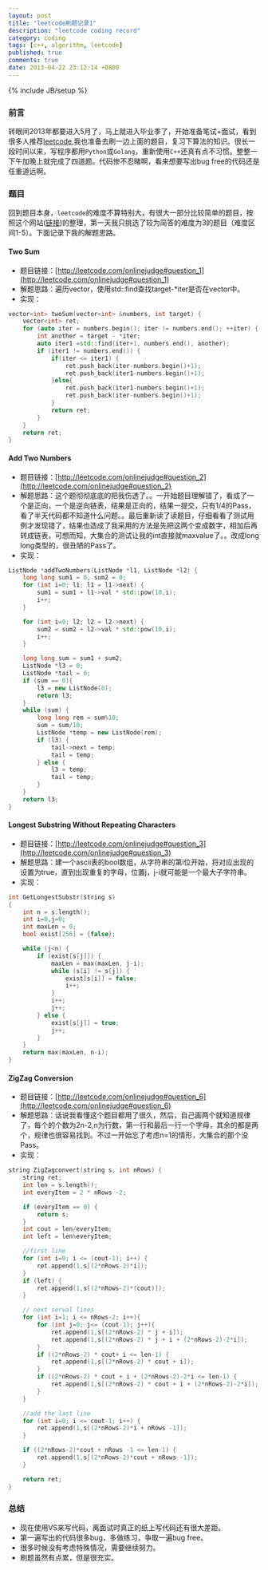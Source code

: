 ```yaml
---
layout: post
title: "leetcode刷题记录1"
description: "leetcode coding record"
category: coding
tags: [c++, algorithm, leetcode]
published: true
comments: true
date: 2013-04-22 23:12:14 +0800
---
```

{% include JB/setup %}

### 前言

转眼间2013年都要进入5月了，马上就进入毕业季了，开始准备笔试+面试，看到很多人推荐[leetcode](http://leetcode.com/onlinejudge),我也准备去刷一边上面的题目，复习下算法的知识。很长一段时间以来，写程序都用`Python`或`Golang`，重新使用`C++`还真有点不习惯。整整一下午加晚上就完成了四道题。代码惨不忍睹啊，看来想要写出bug free的代码还是任重道远啊。

### 题目

回到题目本身，`leetcode`的难度不算特别大，有很大一部分比较简单的题目，按照这个网站([链接](http://leetcode.cloudfoundry.com/))的整理，第一天我只挑选了较为简答的难度为3的题目（难度区间1-5）。下面记录下我的解题思路。

<!--more-->

#### Two Sum

- 题目链接：[http://leetcode.com/onlinejudge#question_1](http://leetcode.com/onlinejudge#question_1)
- 解题思路：遍历vector，使用std::find查找target-*iter是否在vector中。
- 实现：

```cpp
vector<int> twoSum(vector<int> &numbers, int target) {
    vector<int> ret;
    for (auto iter = numbers.begin(); iter != numbers.end(); ++iter) {
        int another = target - *iter;
        auto iter1 =std::find(iter+1, numbers.end(), another);
        if (iter1 != numbers.end()) {
            if(iter <= iter1) {
                ret.push_back(iter-numbers.begin()+1);
                ret.push_back(iter1-numbers.begin()+1);
            }else{
                ret.push_back(iter1-numbers.begin()+1);
                ret.push_back(iter-numbers.begin()+1);
            }
            return ret;
        }
    }
    return ret;
}
```

#### Add Two Numbers

- 题目链接：[http://leetcode.com/onlinejudge#question_2](http://leetcode.com/onlinejudge#question_2)
- 解题思路：这个题彻彻底底的把我伤透了。。一开始题目理解错了，看成了一个是正向，一个是逆向链表，结果是正向的，结果一提交，只有1/4的Pass，看了半天代码都不知道什么问题。。最后重新读了读题目，仔细看看了测试用例才发现错了，结果也造成了我采用的方法是先把这两个变成数字，相加后再转成链表，可想而知，大集合的测试让我的int直接就maxvalue了。。改成long long类型的，很丑陋的Pass了。
- 实现：

```cpp
ListNode *addTwoNumbers(ListNode *l1, ListNode *l2) {
    long long sum1 = 0, sum2 = 0;
    for (int i=0; l1; l1 = l1->next) {
        sum1 = sum1 + l1->val * std::pow(10,i);
        i++;
    }

    for (int i=0; l2; l2 = l2->next) {
        sum2 = sum2 + l2->val * std::pow(10,i);
        i++;
    }

    long long sum = sum1 + sum2;
    ListNode *l3 = 0;
    ListNode *tail = 0;
    if (sum == 0){
        l3 = new ListNode(0);
        return l3;
    }
    while (sum) {
        long long rem = sum%10;
        sum = sum/10;
        ListNode *temp = new ListNode(rem);
        if (l3) {
            tail->next = temp;
            tail = temp;
        } else {
            l3 = temp;
            tail = temp;
        }
    }
    return l3;
}
```

#### Longest Substring Without Repeating Characters

- 题目链接：[http://leetcode.com/onlinejudge#question_3](http://leetcode.com/onlinejudge#question_3)
- 解题思路：建一个ascii表的bool数组，从字符串的第i位开始，将对应出现的设置为true，直到出现重复的字母，位置j，j-i就可能是一个最大子字符串。
- 实现：

```cpp
int GetLongestSubstr(string s)
{
    int n = s.length();
    int i=0,j=0;
    int maxLen = 0;
    bool exist[256] = {false};

    while (j<n) {
        if (exist[s[j]]) {
            maxLen = max(maxLen, j-i);
            while (s[i] != s[j]) {
                exist[s[i]] = false;
                i++;
            }
            i++;
            j++;
        } else {
            exist[s[j]] = true;
            j++;
        }
    }
    return max(maxLen, n-i);
}
```

#### ZigZag Conversion

- 题目链接：[http://leetcode.com/onlinejudge#question_6](http://leetcode.com/onlinejudge#question_6)
- 解题思路：话说我看懂这个题目都用了很久，然后，自己画两个就知道规律了，每个的个数为2n-2,n为行数，第一行和最后一行一个字母，其余的都是两个，规律也很容易找到。不过一开始忘了考虑n=1的情形，大集合的那个没Pass。
- 实现：

```cpp
string ZigZagconvert(string s, int nRows) {
    string ret;
    int len = s.length();
    int everyItem = 2 * nRows -2;

    if (everyItem == 0) {
        return s;
    }
    int cout = len/everyItem;
    int left = len%everyItem;

    //first line
    for (int i=0; i <= (cout-1); i++) {
        ret.append(1,s[(2*nRows-2)*i]);
    }
    if (left) {
        ret.append(1,s[(2*nRows-2)*(cout)]);
    }

    // next serval lines
    for (int i=1; i <= nRows-2; i++){
        for (int j=0; j<= (cout-1); j++){
            ret.append(1,s[(2*nRows-2) * j + i]);
            ret.append(1,s[(2*nRows-2) * j + i + (2*nRows-2)-2*i]);
        }
        if ((2*nRows-2) * cout+ i <= len-1) {
            ret.append(1,s[(2*nRows-2) * cout + i]);
        }
        if ((2*nRows-2) * cout + i + (2*nRows-2)-2*i <= len-1) {
            ret.append(1,s[(2*nRows-2) * cout + i + (2*nRows-2)-2*i]);
        }
    }

    //add the last line
    for (int i=0; i <= cout-1; i++) {
        ret.append(1,s[(2*nRows-2)*i + nRows -1]);
    }

    if ((2*nRows-2)*cout + nRows -1 <= len-1) {
        ret.append(1,s[(2*nRows-2)*cout + nRows -1]);
    }

    return ret;
}
```

### 总结

- 现在使用VS来写代码，离面试时真正的纸上写代码还有很大差距。
- 第一遍写出的代码很多bug，多做练习，争取一遍bug free。
- 很多时候没有考虑特殊情况，需要继续努力。
- 刷题虽然有点累，但是很充实。
